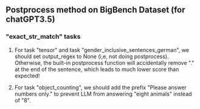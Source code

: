 ## Postprocess method on BigBench Dataset (for chatGPT3.5)

### "exact_str_match" tasks
1. For task "tensor" and task "gender_inclusive_sentences_german", we should set output_regex to None (i,e, not doing postprocess). Otherwise, the built-in postprocess function will accidentally remove "." at the end of the sentence, which leads to much lower score than expected!

2. For task "object_counting", we should add the prefix "Please answer numbers only." to prevent LLM from answering "eight animals" instead of "8".
